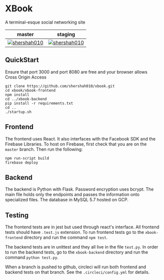# XBook
A terminal-esque social networking site

| master | staging |
|--------|-------- |
| [![shershah010](https://circleci.com/gh/shershah010/xbook.svg?style=svg)](https://circleci.com/dashboard) | [![shershah010](https://circleci.com/gh/shershah010/xbook/tree/staging.svg?style=svg)](https://circleci.com/dashboard) |

## QuickStart
Ensure that port 3000 and port 8080 are free and your browser allows Cross Origin Access
```
git clone https://github.com/shershah010/xbook.git
cd xbook/xbook-frontend
npm install
cd ../xbook-backend
pip install -r requirements.txt
cd ..
./startup.sh
```

## Frontend
The frontend uses React. It also interfaces with the Facebook SDK and the Firebase Libraries. To host on Firebase, first check that you are on the `master` branch. Then run the following:
```
npm run-script build
firebase deploy
```

## Backend
The backend is Python with Flask. Password encryption uses bcrypt. The main file holds only the endpoints and passes the information onto specialized files. The database in MySQL 5.7 hosted on GCP.

## Testing
The frontend tests are in jest but used through react's interface. All frontend tests should have `.test.js` extension. To run frontend tests go to the `xbook-frontend` directory and run the command `npm test`.

The backend tests are in unittest and they all live in the file `test.py`. In order to run the backend tests, go to the `xbook-backend` directory and run the command `python test.py`.

When a branch is pushed to github, circleci will run both frontend and backend tests on that branch. See the `.circleci/config.yml` for details.
